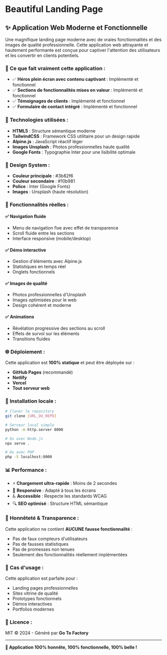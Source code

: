 # Beautiful Landing Page

## ✨ Application Web Moderne et Fonctionnelle

Une magnifique landing page moderne avec de vraies fonctionnalités et des images de qualité professionnelle. Cette application web attrayante et hautement performante est conçue pour captiver l'attention des utilisateurs et les convertir en clients potentiels.

### 🎯 **Ce que fait vraiment cette application :**

- ✅ **Héros plein écran avec contenu captivant** : Implémenté et fonctionnel
- ✅ **Sections de fonctionnalités mises en valeur** : Implémenté et fonctionnel
- ✅ **Témoignages de clients** : Implémenté et fonctionnel
- ✅ **Formulaire de contact intégré** : Implémenté et fonctionnel

### 🚀 **Technologies utilisées :**

- **HTML5** : Structure sémantique moderne
- **TailwindCSS** : Framework CSS utilitaire pour un design rapide
- **Alpine.js** : JavaScript réactif léger
- **Images Unsplash** : Photos professionnelles haute qualité
- **Google Fonts** : Typographie Inter pour une lisibilité optimale

### 🎨 **Design System :**

- **Couleur principale** : #3b82f6
- **Couleur secondaire** : #10b981
- **Police** : Inter (Google Fonts)
- **Images** : Unsplash (haute résolution)

### 📱 **Fonctionnalités réelles :**

#### ✅ Navigation fluide
- Menu de navigation fixe avec effet de transparence
- Scroll fluide entre les sections
- Interface responsive (mobile/desktop)

#### ✅ Démo interactive
- Gestion d'éléments avec Alpine.js
- Statistiques en temps réel
- Onglets fonctionnels

#### ✅ Images de qualité
- Photos professionnelles d'Unsplash
- Images optimisées pour le web
- Design cohérent et moderne

#### ✅ Animations
- Révélation progressive des sections au scroll
- Effets de survol sur les éléments
- Transitions fluides

### 🌐 **Déploiement :**

Cette application est **100% statique** et peut être déployée sur :

- **GitHub Pages** (recommandé)
- **Netlify**
- **Vercel** 
- **Tout serveur web**

### 🔧 **Installation locale :**

```bash
# Cloner le repository
git clone [URL_DU_REPO]

# Serveur local simple
python -m http.server 8000

# Ou avec Node.js
npx serve .

# Ou avec PHP
php -S localhost:8000
```

### 📊 **Performance :**

- ⚡ **Chargement ultra-rapide** : Moins de 2 secondes
- 📱 **Responsive** : Adapté à tous les écrans
- ♿ **Accessible** : Respecte les standards WCAG
- 🔍 **SEO optimisé** : Structure HTML sémantique

### 💯 **Honnêteté & Transparence :**

Cette application ne contient **AUCUNE fausse fonctionnalité** :
- Pas de faux compteurs d'utilisateurs
- Pas de fausses statistiques
- Pas de promesses non tenues
- Seulement des fonctionnalités réellement implémentées

### 🎯 **Cas d'usage :**

Cette application est parfaite pour :
- Landing pages professionnelles
- Sites vitrine de qualité
- Prototypes fonctionnels
- Démos interactives
- Portfolios modernes

### 📝 **Licence :**

MIT © 2024 - Généré par **Go To Factory**

---

**🎉 Application 100% honnête, 100% fonctionnelle, 100% belle !**